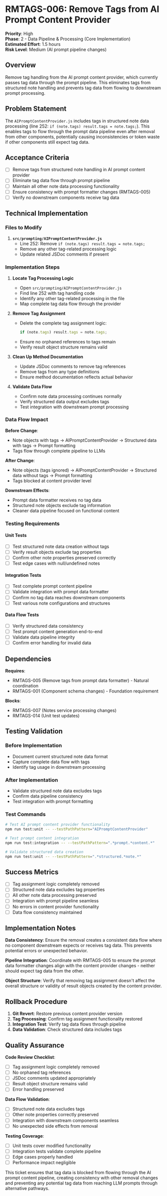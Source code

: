 # RMTAGS-006: Remove Tags from AI Prompt Content Provider

**Priority**: High  
**Phase**: 2 - Data Pipeline & Processing (Core Implementation)  
**Estimated Effort**: 1.5 hours  
**Risk Level**: Medium (AI prompt pipeline changes)

## Overview

Remove tag handling from the AI prompt content provider, which currently passes tag data through the prompt pipeline. This eliminates tags from structured note handling and prevents tag data from flowing to downstream prompt processing.

## Problem Statement

The `AIPromptContentProvider.js` includes tags in structured note data processing (line 252: `if (note.tags) result.tags = note.tags;`). This enables tags to flow through the prompt data pipeline even after removal from other components, potentially causing inconsistencies or token waste if other components still expect tag data.

## Acceptance Criteria

- [ ] Remove tags from structured note handling in AI prompt content provider
- [ ] Eliminate tag data flow through prompt pipeline
- [ ] Maintain all other note data processing functionality
- [ ] Ensure consistency with prompt formatter changes (RMTAGS-005)
- [ ] Verify no downstream components receive tag data

## Technical Implementation

### Files to Modify

1. **`src/prompting/AIPromptContentProvider.js`**
   - Line 252: Remove `if (note.tags) result.tags = note.tags;`
   - Remove any other tag-related processing logic
   - Update related JSDoc comments if present

### Implementation Steps

1. **Locate Tag Processing Logic**
   - Open `src/prompting/AIPromptContentProvider.js`
   - Find line 252 with tag handling code
   - Identify any other tag-related processing in the file
   - Map complete tag data flow through the provider

2. **Remove Tag Assignment**
   - Delete the complete tag assignment logic:
     ```javascript
     if (note.tags) result.tags = note.tags;
     ```
   - Ensure no orphaned references to tags remain
   - Verify result object structure remains valid

3. **Clean Up Method Documentation**
   - Update JSDoc comments to remove tag references
   - Remove tags from any type definitions
   - Ensure method documentation reflects actual behavior

4. **Validate Data Flow**
   - Confirm note data processing continues normally
   - Verify structured data output excludes tags
   - Test integration with downstream prompt processing

### Data Flow Impact

**Before Change**:

- Note objects with tags → AIPromptContentProvider → Structured data with tags → Prompt formatting
- Tags flow through complete pipeline to LLMs

**After Change**:

- Note objects (tags ignored) → AIPromptContentProvider → Structured data without tags → Prompt formatting
- Tags blocked at content provider level

**Downstream Effects**:

- Prompt data formatter receives no tag data
- Structured note objects exclude tag information
- Cleaner data pipeline focused on functional content

### Testing Requirements

#### Unit Tests

- [ ] Test structured note data creation without tags
- [ ] Verify result objects exclude tag properties
- [ ] Confirm other note properties preserved correctly
- [ ] Test edge cases with null/undefined notes

#### Integration Tests

- [ ] Test complete prompt content pipeline
- [ ] Validate integration with prompt data formatter
- [ ] Confirm no tag data reaches downstream components
- [ ] Test various note configurations and structures

#### Data Flow Tests

- [ ] Verify structured data consistency
- [ ] Test prompt content generation end-to-end
- [ ] Validate data pipeline integrity
- [ ] Confirm error handling for invalid data

## Dependencies

**Requires**:

- RMTAGS-005 (Remove tags from prompt data formatter) - Natural coordination
- RMTAGS-001 (Component schema changes) - Foundation requirement

**Blocks**:

- RMTAGS-007 (Notes service processing changes)
- RMTAGS-014 (Unit test updates)

## Testing Validation

### Before Implementation

- Document current structured note data format
- Capture complete data flow with tags
- Identify tag usage in downstream processing

### After Implementation

- Validate structured note data excludes tags
- Confirm data pipeline consistency
- Test integration with prompt formatting

### Test Commands

```bash
# Test AI prompt content provider functionality
npm run test:unit -- --testPathPattern="AIPromptContentProvider"

# Test prompt content integration
npm run test:integration -- --testPathPattern=".*prompt.*content.*"

# Validate structured data creation
npm run test:unit -- --testPathPattern=".*structured.*note.*"
```

## Success Metrics

- [ ] Tag assignment logic completely removed
- [ ] Structured note data excludes tag properties
- [ ] All other note data processing preserved
- [ ] Integration with prompt pipeline seamless
- [ ] No errors in content provider functionality
- [ ] Data flow consistency maintained

## Implementation Notes

**Data Consistency**: Ensure the removal creates a consistent data flow where no component downstream expects or receives tag data. This prevents potential errors or unexpected behavior.

**Pipeline Integration**: Coordinate with RMTAGS-005 to ensure the prompt data formatter changes align with the content provider changes - neither should expect tag data from the other.

**Object Structure**: Verify that removing tag assignment doesn't affect the overall structure or validity of result objects created by the content provider.

## Rollback Procedure

1. **Git Revert**: Restore previous content provider version
2. **Tag Processing**: Confirm tag assignment functionality restored
3. **Integration Test**: Verify tag data flows through pipeline
4. **Data Validation**: Check structured data includes tags

## Quality Assurance

**Code Review Checklist**:

- [ ] Tag assignment logic completely removed
- [ ] No orphaned tag references
- [ ] JSDoc comments updated appropriately
- [ ] Result object structure remains valid
- [ ] Error handling preserved

**Data Flow Validation**:

- [ ] Structured note data excludes tags
- [ ] Other note properties correctly preserved
- [ ] Integration with downstream components seamless
- [ ] No unexpected side effects from removal

**Testing Coverage**:

- [ ] Unit tests cover modified functionality
- [ ] Integration tests validate complete pipeline
- [ ] Edge cases properly handled
- [ ] Performance impact negligible

This ticket ensures that tag data is blocked from flowing through the AI prompt content pipeline, creating consistency with other removal changes and preventing any potential tag data from reaching LLM prompts through alternative pathways.
